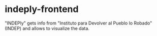 # indeply-frontend
"INDEPly" gets info from "Instituto para Devolver al Pueblo lo Robado" (INDEP) and allows to visualize the data.
